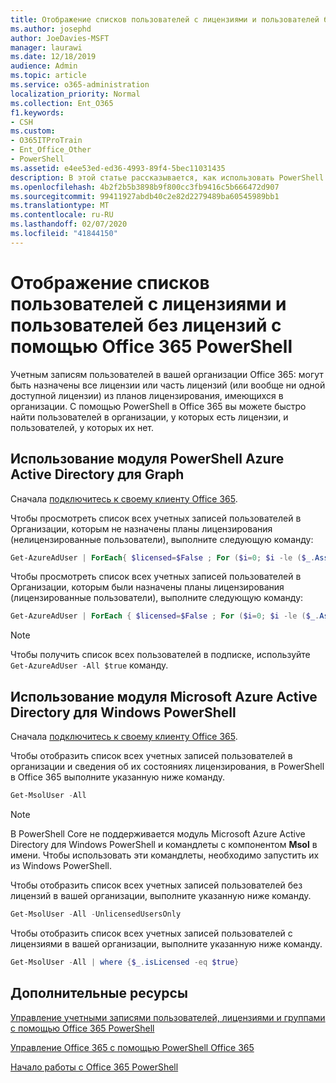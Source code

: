 ```yaml
---
title: Отображение списков пользователей с лицензиями и пользователей без лицензий с помощью Office 365 PowerShell
ms.author: josephd
author: JoeDavies-MSFT
manager: laurawi
ms.date: 12/18/2019
audience: Admin
ms.topic: article
ms.service: o365-administration
localization_priority: Normal
ms.collection: Ent_O365
f1.keywords:
- CSH
ms.custom:
- O365ITProTrain
- Ent_Office_Other
- PowerShell
ms.assetid: e4ee53ed-ed36-4993-89f4-5bec11031435
description: В этой статье рассказывается, как использовать PowerShell в Office 365 для просмотра учетных записей пользователей с лицензиями и пользователей без лицензий.
ms.openlocfilehash: 4b2f2b5b3898b9f800cc3fb9416c5b666472d907
ms.sourcegitcommit: 99411927abdb40c2e82d2279489ba60545989bb1
ms.translationtype: MT
ms.contentlocale: ru-RU
ms.lasthandoff: 02/07/2020
ms.locfileid: "41844150"
---
```

# <a name="view-licensed-and-unlicensed-users-with-office-365-powershell"></a>Отображение списков пользователей с лицензиями и пользователей без лицензий с помощью Office 365 PowerShell

Учетным записям пользователей в вашей организации Office 365: могут быть назначены все лицензии или часть лицензий (или вообще ни одной доступной лицензии) из планов лицензирования, имеющихся в организации. С помощью PowerShell в Office 365 вы можете быстро найти пользователей в организации, у которых есть лицензии, и пользователей, у которых их нет.

## <a name="use-the-azure-active-directory-powershell-for-graph-module"></a>Использование модуля PowerShell Azure Active Directory для Graph

Сначала [подключитесь к своему клиенту Office 365](connect-to-office-365-powershell.md#connect-with-the-azure-active-directory-powershell-for-graph-module).
 
Чтобы просмотреть список всех учетных записей пользователей в Организации, которым не назначены планы лицензирования (нелицензированные пользователи), выполните следующую команду:
  
```powershell
Get-AzureAdUser | ForEach{ $licensed=$False ; For ($i=0; $i -le ($_.AssignedLicenses | Measure).Count ; $i++) { If( [string]::IsNullOrEmpty(  $_.AssignedLicenses[$i].SkuId ) -ne $True) { $licensed=$true } } ; If( $licensed -eq $false) { Write-Host $_.UserPrincipalName} }
```

Чтобы просмотреть список всех учетных записей пользователей в Организации, которым были назначены планы лицензирования (лицензированные пользователи), выполните следующую команду:
  
```powershell
Get-AzureAdUser | ForEach { $licensed=$False ; For ($i=0; $i -le ($_.AssignedLicenses | Measure).Count ; $i++) { If( [string]::IsNullOrEmpty(  $_.AssignedLicenses[$i].SkuId ) -ne $True) { $licensed=$true } } ; If( $licensed -eq $true) { Write-Host $_.UserPrincipalName} }
```

>[!Note]
>Чтобы получить список всех пользователей в подписке, используйте `Get-AzureAdUser -All $true` команду.
>

## <a name="use-the-microsoft-azure-active-directory-module-for-windows-powershell"></a>Использование модуля Microsoft Azure Active Directory для Windows PowerShell

Сначала [подключитесь к своему клиенту Office 365](connect-to-office-365-powershell.md#connect-with-the-microsoft-azure-active-directory-module-for-windows-powershell).

Чтобы отобразить список всех учетных записей пользователей в организации и сведения об их состояниях лицензирования, в PowerShell в Office 365 выполните указанную ниже команду.
  
```powershell
Get-MsolUser -All
```

>[!Note]
>В PowerShell Core не поддерживается модуль Microsoft Azure Active Directory для Windows PowerShell и командлеты с компонентом **Msol** в имени. Чтобы использовать эти командлеты, необходимо запустить их из Windows PowerShell.
>

Чтобы отобразить список всех учетных записей пользователей без лицензий в вашей организации, выполните указанную ниже команду.
  
```powershell
Get-MsolUser -All -UnlicensedUsersOnly
```

Чтобы отобразить список всех учетных записей пользователей с лицензиями в вашей организации, выполните указанную ниже команду.
  
```powershell
Get-MsolUser -All | where {$_.isLicensed -eq $true}
```

## <a name="see-also"></a>Дополнительные ресурсы

[Управление учетными записями пользователей, лицензиями и группами с помощью Office 365 PowerShell](manage-user-accounts-and-licenses-with-office-365-powershell.md)
  
[Управление Office 365 с помощью PowerShell Office 365](manage-office-365-with-office-365-powershell.md)
  
[Начало работы с Office 365 PowerShell](getting-started-with-office-365-powershell.md)
